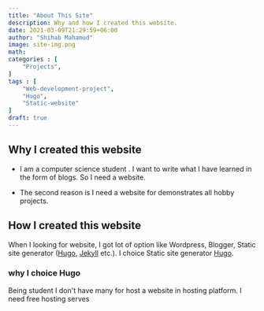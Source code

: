 ```yaml
---
title: "About This Site"
description: Why and how I created this website.
date: 2021-03-09T21:29:59+06:00
author: "Shihab Mahamud"
image: site-img.png
math:  
categories : [
    "Projects",
]
tags : [
	"Web-development-project",
	"Hugo",
	"Static-website"
]
draft: true
---
```


## Why I created this website

- I am a computer science student . I want to write what I have learned in the form of blogs. So I need a website. 

- The second reason is I need a website for demonstrates all hobby projects.

## How I created this website

When I looking for website, I got lot of option like Wordpress, Blogger, Static site generator ([Hugo](https://gohugo.io), [Jekyll](https://jekyllrb.com) etc.). I choice Static site generator [Hugo](https://gohugo.io).

### why I choice Hugo

Being student I don't have many for host a website in hosting platform. I need free hosting serves 

